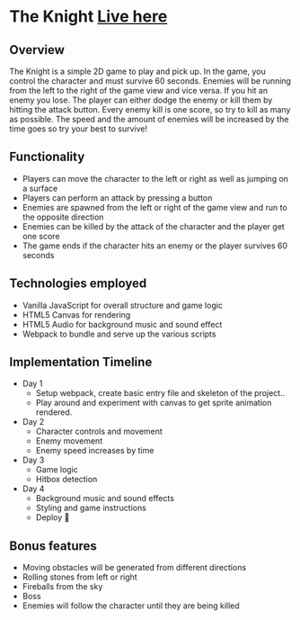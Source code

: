# The Knight [Live here](https://heimanchan.github.io/The-Knight/)

## Overview
The Knight is a simple 2D game to play and pick up. In the game, you control the character and must survive 60 seconds. Enemies will be running from the left to the right of the game view and vice versa. If you hit an enemy you lose. The player can either dodge the enemy or kill them by hitting the attack button. Every enemy kill is one score, so try to kill as many as possible. The speed and the amount of enemies will be increased by the time goes so try your best to survive!

## Functionality
* Players can move the character to the left or right as well as jumping on a surface
* Players can perform an attack by pressing a button
* Enemies are spawned from the left or right of the game view and run to the opposite direction
* Enemies can be killed by the attack of the character and the player get one score
* The game ends if the character hits an enemy or the player survives 60 seconds

## Technologies employed
* Vanilla JavaScript for overall structure and game logic
* HTML5 Canvas for rendering
* HTML5 Audio for background music and sound effect
* Webpack to bundle and serve up the various scripts

## Implementation Timeline
* Day 1
  * Setup webpack, create basic entry file and skeleton of the project..
  * Play around and experiment with canvas to get sprite animation rendered.
* Day 2
  * Character controls and movement
  * Enemy movement
  * Enemy speed increases by time
* Day 3 
  * Game logic
  * Hitbox detection
* Day 4
  * Background music and sound effects
  * Styling and game instructions
  * Deploy

## Bonus features
* Moving obstacles will be generated from different directions
* Rolling stones from left or right
* Fireballs from the sky
* Boss
* Enemies will follow the character until they are being killed